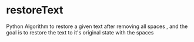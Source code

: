 # restoreText
 Python Algorithm to restore a given text after removing all spaces , and the goal is to restore the text to it's original state with the spaces
